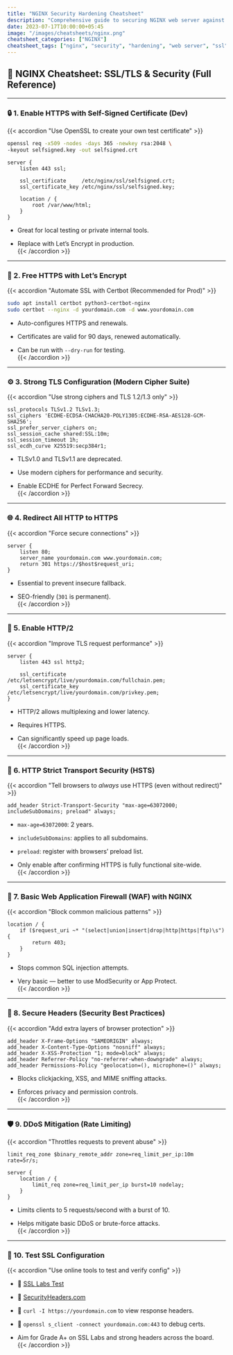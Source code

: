 ```yaml
---
title: "NGINX Security Hardening Cheatsheet"
description: "Comprehensive guide to securing NGINX web server against common vulnerabilities and attacks"
date: 2023-07-17T10:00:00+05:45
image: "/images/cheatsheets/nginx.png"
cheatsheet_categories: ["NGINX"]
cheatsheet_tags: ["nginx", "security", "hardening", "web server", "ssl"]
---
```

## 🔐 NGINX Cheatsheet: SSL/TLS & Security (Full Reference)

---

### 🔒 1. Enable HTTPS with Self-Signed Certificate (Dev)

{{< accordion "Use OpenSSL to create your own test certificate" >}}

```bash
openssl req -x509 -nodes -days 365 -newkey rsa:2048 \
-keyout selfsigned.key -out selfsigned.crt
```

```nginx
server {
    listen 443 ssl;

    ssl_certificate     /etc/nginx/ssl/selfsigned.crt;
    ssl_certificate_key /etc/nginx/ssl/selfsigned.key;

    location / {
        root /var/www/html;
    }
}
```

- Great for local testing or private internal tools.
    
- Replace with Let’s Encrypt in production.  
    {{< /accordion >}}
    

---

### 🧼 2. Free HTTPS with Let’s Encrypt

{{< accordion "Automate SSL with Certbot (Recommended for Prod)" >}}

```bash
sudo apt install certbot python3-certbot-nginx
sudo certbot --nginx -d yourdomain.com -d www.yourdomain.com
```

- Auto-configures HTTPS and renewals.
    
- Certificates are valid for 90 days, renewed automatically.
    
- Can be run with `--dry-run` for testing.  
    {{< /accordion >}}
    

---

### ⚙️ 3. Strong TLS Configuration (Modern Cipher Suite)

{{< accordion "Use strong ciphers and TLS 1.2/1.3 only" >}}

```nginx
ssl_protocols TLSv1.2 TLSv1.3;
ssl_ciphers 'ECDHE-ECDSA-CHACHA20-POLY1305:ECDHE-RSA-AES128-GCM-SHA256';
ssl_prefer_server_ciphers on;
ssl_session_cache shared:SSL:10m;
ssl_session_timeout 1h;
ssl_ecdh_curve X25519:secp384r1;
```

- TLSv1.0 and TLSv1.1 are deprecated.
    
- Use modern ciphers for performance and security.
    
- Enable ECDHE for Perfect Forward Secrecy.  
    {{< /accordion >}}
    

---

### 🌐 4. Redirect All HTTP to HTTPS

{{< accordion "Force secure connections" >}}

```nginx
server {
    listen 80;
    server_name yourdomain.com www.yourdomain.com;
    return 301 https://$host$request_uri;
}
```

- Essential to prevent insecure fallback.
    
- SEO-friendly (`301` is permanent).  
    {{< /accordion >}}
    

---

### 📶 5. Enable HTTP/2

{{< accordion "Improve TLS request performance" >}}

```nginx
server {
    listen 443 ssl http2;

    ssl_certificate     /etc/letsencrypt/live/yourdomain.com/fullchain.pem;
    ssl_certificate_key /etc/letsencrypt/live/yourdomain.com/privkey.pem;
}
```

- HTTP/2 allows multiplexing and lower latency.
    
- Requires HTTPS.
    
- Can significantly speed up page loads.  
    {{< /accordion >}}
    

---

### 🔐 6. HTTP Strict Transport Security (HSTS)

{{< accordion "Tell browsers to _always_ use HTTPS (even without redirect)" >}}

```nginx
add_header Strict-Transport-Security "max-age=63072000; includeSubDomains; preload" always;
```

- `max-age=63072000`: 2 years.
    
- `includeSubDomains`: applies to all subdomains.
    
- `preload`: register with browsers’ preload list.
    
- Only enable after confirming HTTPS is fully functional site-wide.  
    {{< /accordion >}}
    

---

### 🧱 7. Basic Web Application Firewall (WAF) with NGINX

{{< accordion "Block common malicious patterns" >}}

```nginx
location / {
    if ($request_uri ~* "(select|union|insert|drop|http|https|ftp)\s") {
        return 403;
    }
}
```

- Stops common SQL injection attempts.
    
- Very basic — better to use ModSecurity or App Protect.  
    {{< /accordion >}}
    

---

### 🔐 8. Secure Headers (Security Best Practices)

{{< accordion "Add extra layers of browser protection" >}}

```nginx
add_header X-Frame-Options "SAMEORIGIN" always;
add_header X-Content-Type-Options "nosniff" always;
add_header X-XSS-Protection "1; mode=block" always;
add_header Referrer-Policy "no-referrer-when-downgrade" always;
add_header Permissions-Policy "geolocation=(), microphone=()" always;
```

- Blocks clickjacking, XSS, and MIME sniffing attacks.
    
- Enforces privacy and permission controls.  
    {{< /accordion >}}
    

---

### 🛡️ 9. DDoS Mitigation (Rate Limiting)

{{< accordion "Throttles requests to prevent abuse" >}}

```nginx
limit_req_zone $binary_remote_addr zone=req_limit_per_ip:10m rate=5r/s;

server {
    location / {
        limit_req zone=req_limit_per_ip burst=10 nodelay;
    }
}
```

- Limits clients to 5 requests/second with a burst of 10.
    
- Helps mitigate basic DDoS or brute-force attacks.  
    {{< /accordion >}}
    

---

### 🧪 10. Test SSL Configuration

{{< accordion "Use online tools to test and verify config" >}}

- 🔗 [SSL Labs Test](https://www.ssllabs.com/ssltest/)
    
- 🔗 [SecurityHeaders.com](https://securityheaders.com/)
    
- 🔗 `curl -I https://yourdomain.com` to view response headers.
    
- 🔗 `openssl s_client -connect yourdomain.com:443` to debug certs.
    
- Aim for Grade A+ on SSL Labs and strong headers across the board.  
    {{< /accordion >}}
    
